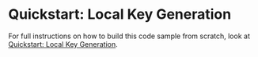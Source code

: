 # Quickstart: Local Key Generation
For full instructions on how to build this code sample from scratch, look at [Quickstart:  Local Key Generation](https://docs.qrypt.com/sdk/quickstarts/cpp/keygenlocal/).

